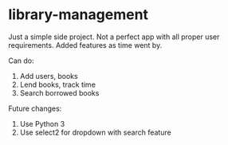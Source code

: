 # library-management

Just a simple side project. Not a perfect app with all proper user requirements.
Added features as time went by.

Can do:

1. Add users, books
2. Lend books, track time
3. Search borrowed books

Future changes:

1. Use Python 3
2. Use select2 for dropdown with search feature

